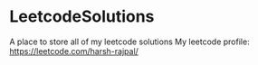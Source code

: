 # LeetcodeSolutions
A place to store all of my leetcode solutions
My leetcode profile: https://leetcode.com/harsh-rajpal/

